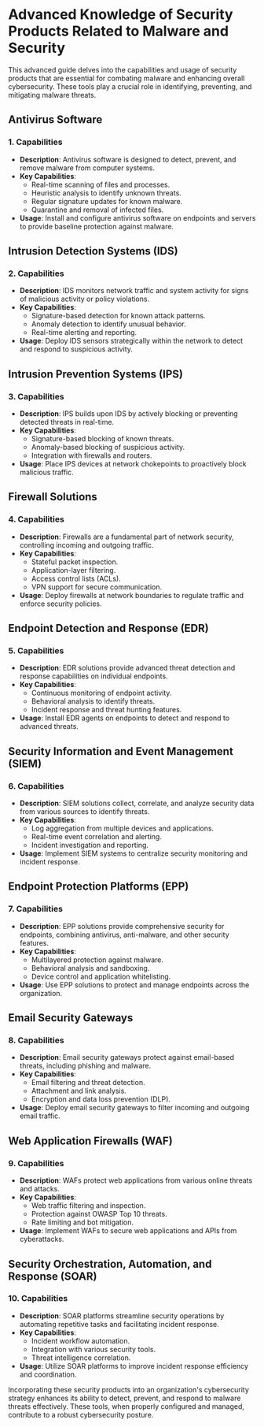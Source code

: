 # Advanced Knowledge of Security Products Related to Malware and Security

This advanced guide delves into the capabilities and usage of security products that are essential for combating malware and enhancing overall cybersecurity. These tools play a crucial role in identifying, preventing, and mitigating malware threats.

## Antivirus Software

### 1. Capabilities

- **Description**: Antivirus software is designed to detect, prevent, and remove malware from computer systems.
- **Key Capabilities**:
  - Real-time scanning of files and processes.
  - Heuristic analysis to identify unknown threats.
  - Regular signature updates for known malware.
  - Quarantine and removal of infected files.
- **Usage**: Install and configure antivirus software on endpoints and servers to provide baseline protection against malware.

## Intrusion Detection Systems (IDS)

### 2. Capabilities

- **Description**: IDS monitors network traffic and system activity for signs of malicious activity or policy violations.
- **Key Capabilities**:
  - Signature-based detection for known attack patterns.
  - Anomaly detection to identify unusual behavior.
  - Real-time alerting and reporting.
- **Usage**: Deploy IDS sensors strategically within the network to detect and respond to suspicious activity.

## Intrusion Prevention Systems (IPS)

### 3. Capabilities

- **Description**: IPS builds upon IDS by actively blocking or preventing detected threats in real-time.
- **Key Capabilities**:
  - Signature-based blocking of known threats.
  - Anomaly-based blocking of suspicious activity.
  - Integration with firewalls and routers.
- **Usage**: Place IPS devices at network chokepoints to proactively block malicious traffic.

## Firewall Solutions

### 4. Capabilities

- **Description**: Firewalls are a fundamental part of network security, controlling incoming and outgoing traffic.
- **Key Capabilities**:
  - Stateful packet inspection.
  - Application-layer filtering.
  - Access control lists (ACLs).
  - VPN support for secure communication.
- **Usage**: Deploy firewalls at network boundaries to regulate traffic and enforce security policies.

## Endpoint Detection and Response (EDR)

### 5. Capabilities

- **Description**: EDR solutions provide advanced threat detection and response capabilities on individual endpoints.
- **Key Capabilities**:
  - Continuous monitoring of endpoint activity.
  - Behavioral analysis to identify threats.
  - Incident response and threat hunting features.
- **Usage**: Install EDR agents on endpoints to detect and respond to advanced threats.

## Security Information and Event Management (SIEM)

### 6. Capabilities

- **Description**: SIEM solutions collect, correlate, and analyze security data from various sources to identify threats.
- **Key Capabilities**:
  - Log aggregation from multiple devices and applications.
  - Real-time event correlation and alerting.
  - Incident investigation and reporting.
- **Usage**: Implement SIEM systems to centralize security monitoring and incident response.

## Endpoint Protection Platforms (EPP)

### 7. Capabilities

- **Description**: EPP solutions provide comprehensive security for endpoints, combining antivirus, anti-malware, and other security features.
- **Key Capabilities**:
  - Multilayered protection against malware.
  - Behavioral analysis and sandboxing.
  - Device control and application whitelisting.
- **Usage**: Use EPP solutions to protect and manage endpoints across the organization.

## Email Security Gateways

### 8. Capabilities

- **Description**: Email security gateways protect against email-based threats, including phishing and malware.
- **Key Capabilities**:
  - Email filtering and threat detection.
  - Attachment and link analysis.
  - Encryption and data loss prevention (DLP).
- **Usage**: Deploy email security gateways to filter incoming and outgoing email traffic.

## Web Application Firewalls (WAF)

### 9. Capabilities

- **Description**: WAFs protect web applications from various online threats and attacks.
- **Key Capabilities**:
  - Web traffic filtering and inspection.
  - Protection against OWASP Top 10 threats.
  - Rate limiting and bot mitigation.
- **Usage**: Implement WAFs to secure web applications and APIs from cyberattacks.

## Security Orchestration, Automation, and Response (SOAR)

### 10. Capabilities

- **Description**: SOAR platforms streamline security operations by automating repetitive tasks and facilitating incident response.
- **Key Capabilities**:
  - Incident workflow automation.
  - Integration with various security tools.
  - Threat intelligence correlation.
- **Usage**: Utilize SOAR platforms to improve incident response efficiency and coordination.

Incorporating these security products into an organization's cybersecurity strategy enhances its ability to detect, prevent, and respond to malware threats effectively. These tools, when properly configured and managed, contribute to a robust cybersecurity posture.
